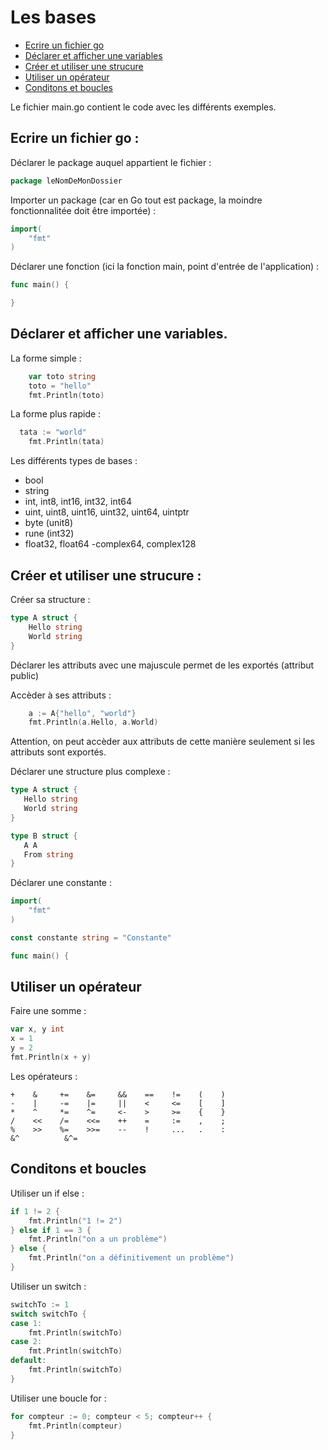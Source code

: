 # Les bases

- [Ecrire un fichier go](##Ecrire-un-fichier-go)
- [Déclarer et afficher une variables](##Déclarer-et-afficher-une-variables)
- [Créer et utiliser une strucure](##Créer-et-utiliser-une-strucure)
- [Utiliser un opérateur](##Utiliser-un-opérateur)
- [Conditons et boucles](##Conditons-et-boucles)

Le fichier main.go contient le code avec les différents exemples.

## Ecrire un fichier go :

Déclarer le package auquel appartient le fichier :
```go
package leNomDeMonDossier
```

Importer un package (car en Go tout est package, la moindre fonctionnalitée doit être importée) :
```go
import(
	"fmt"
)
```

Déclarer une fonction (ici la fonction main, point d'entrée de l'application) :
```go
func main() {

}
```

## Déclarer et afficher une variables.

La forme simple :
```go
	var toto string
	toto = "hello"
	fmt.Println(toto)
```
  
La forme plus rapide :
```go
  tata := "world"
	fmt.Println(tata)
``` 

Les différents types de bases :
  - bool
  - string
  - int, int8, int16, int32, int64
  - uint, uint8, uint16, uint32, uint64, uintptr
  - byte (unit8)
  - rune (int32)
  - float32, float64
  -complex64, complex128
  
## Créer et utiliser une strucure :

Créer sa structure :
```go
type A struct {
	Hello string
	World string
}
```
Déclarer les attributs avec une majuscule permet de les exportés (attribut public)

Accèder à ses attributs :
```go
	a := A{"hello", "world"}
	fmt.Println(a.Hello, a.World)
 ```
 Attention, on peut accèder aux attributs de cette manière seulement si les attributs sont exportés.
 
 Déclarer une structure plus complexe :
 ```go
 type A struct {
	Hello string
	World string
}

type B struct {
	A A
	From string
}
```

Déclarer une constante :
```go
import(
	"fmt"
)

const constante string = "Constante"

func main() {
```

## Utiliser un opérateur

Faire une somme :
```go
var x, y int
x = 1
y = 2
fmt.Println(x + y)
```

Les opérateurs :
```
+    &     +=    &=     &&    ==    !=    (    )
-    |     -=    |=     ||    <     <=    [    ]
*    ^     *=    ^=     <-    >     >=    {    }
/    <<    /=    <<=    ++    =     :=    ,    ;
%    >>    %=    >>=    --    !     ...   .    :
&^          &^=
```

## Conditons et boucles

Utiliser un if else :
```go
if 1 != 2 {
	fmt.Println("1 != 2")
} else if 1 == 3 {
	fmt.Println("on a un problème")
} else {
	fmt.Println("on a définitivement un problème")
}
```

Utiliser un switch :
```go
switchTo := 1
switch switchTo {
case 1:
	fmt.Println(switchTo)
case 2:
	fmt.Println(switchTo)
default:
	fmt.Println(switchTo)
}
```

Utiliser une boucle for :
```go
for compteur := 0; compteur < 5; compteur++ {
	fmt.Println(compteur)
}
```
